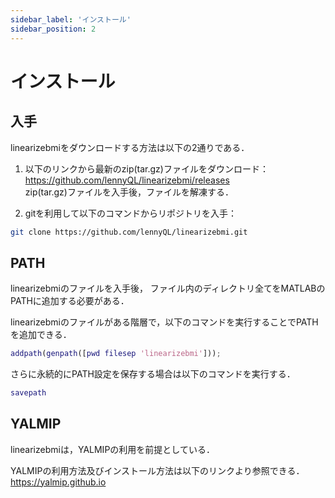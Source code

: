 ```yaml
---
sidebar_label: 'インストール'
sidebar_position: 2
---
```


# インストール

## 入手
linearizebmiをダウンロードする方法は以下の2通りである．

1. 以下のリンクから最新のzip(tar.gz)ファイルをダウンロード：<br/>
https://github.com/lennyQL/linearizebmi/releases <br/>
zip(tar.gz)ファイルを入手後，ファイルを解凍する．

2. gitを利用して以下のコマンドからリポジトリを入手：
```bash
git clone https://github.com/lennyQL/linearizebmi.git
```


## PATH
linearizebmiのファイルを入手後，
ファイル内のディレクトリ全てをMATLABのPATHに追加する必要がある．

linearizebmiのファイルがある階層で，以下のコマンドを実行することでPATHを追加できる．
```matlab
addpath(genpath([pwd filesep 'linearizebmi']));
```
さらに永続的にPATH設定を保存する場合は以下のコマンドを実行する．
```matlab
savepath
```

## YALMIP
linearizebmiは，YALMIPの利用を前提としている．

YALMIPの利用方法及びインストール方法は以下のリンクより参照できる．<br/>
https://yalmip.github.io
